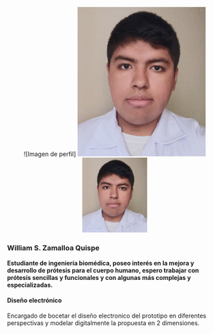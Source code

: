 <div style="text-align: center;">
![Imagen de perfil] <img src="https://github.com/Misancio-T/FUNBIO---GRUPO-4/blob/main/Resources/Foto_William.jpg?raw=true" alt="Imagen de perfil" width="300"/>
</div>

<div style="text-align: center;">
  <img src="https://github.com/Misancio-T/FUNBIO---GRUPO-4/blob/main/Resources/Foto_William.jpg?raw=true" alt="Foto de perfil" style="width: 30%; height: auto;">
</div>


### William S. Zamalloa Quispe
**Estudiante de ingeniería biomédica, poseo interés en la mejora y desarrollo de prótesis para el cuerpo humano, espero trabajar con prótesis sencillas y funcionales y con algunas más complejas y especializadas.**

#### Diseño electrónico
Encargado de bocetar el diseño electronico del prototipo en diferentes perspectivas y modelar digitalmente la propuesta en 2 dimensiones.
